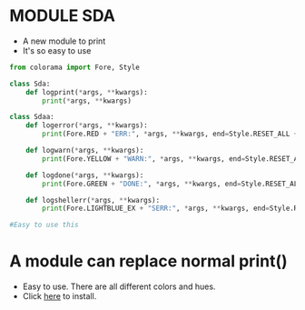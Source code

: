 # MODULE SDA

* A new module to print
* It's so easy to use


````py
from colorama import Fore, Style

class Sda:
    def logprint(*args, **kwargs):
        print(*args, **kwargs)

class Sdaa:
    def logerror(*args, **kwargs):
        print(Fore.RED + "ERR:", *args, **kwargs, end=Style.RESET_ALL + "\n")

    def logwarn(*args, **kwargs):
        print(Fore.YELLOW + "WARN:", *args, **kwargs, end=Style.RESET_ALL + "\n")

    def logdone(*args, **kwargs):
        print(Fore.GREEN + "DONE:", *args, **kwargs, end=Style.RESET_ALL + "\n")

    def logshellerr(*args, **kwargs):
        print(Fore.LIGHTBLUE_EX + "SERR:", *args, **kwargs, end=Style.RESET_ALL + "\n")

#Easy to use this
````
# A module can replace normal print()
* Easy to use. There are all different colors and hues.
* Click <a href="https://github.com/nmui-droid/Module_SDA_Py">here</a> to install.
